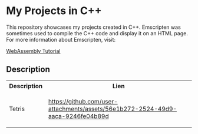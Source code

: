 <h1>My Projects in C++</h1>
This repository showcases my projects created in C++.
Emscripten was sometimes used to compile the C++ code and display it on an HTML page. For more information about Emscripten, visit:

<a href="https://www.youtube.com/watch?v=_8T9T6MQ1fU&list=PLysLvOneEETPM_YbEyZcJ35_3pSdrj33O">WebAssembly Tutorial</a>

<h2>Description</h2>

  <table align="center">
  <tr>
    <th>Description</th>
    <th>Lien</th>
  </tr>
  <tr>
    <td>Tetris</td>
    <td>

https://github.com/user-attachments/assets/56e1b272-2524-49d9-aaca-9246fe04b89d
      
  </tr>
  </table>
